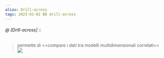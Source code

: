 ```yaml
---
alias: Drill-across
tags: 2023-01-02 BD drill-across
---
```


###### @ [Drill-across] ::
> permette di ==compare i dati tra modelli multidimensionali correlati==
![](drillacross.png)